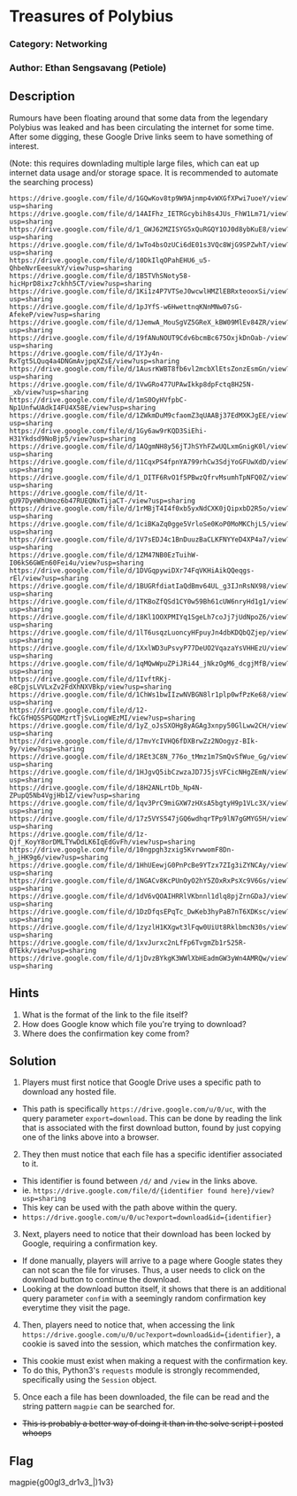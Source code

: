 # Treasures of Polybius
### Category: Networking
### Author: Ethan Sengsavang (Petiole)

## Description
Rumours have been floating around that some data from the legendary Polybius
was leaked and has been circulating the internet for some time. After some
digging, these Google Drive links seem to have something of interest.

(Note: this requires downlading multiple large files, which can eat up internet
data usage and/or storage space. It is recommended to automate the searching
process)

```
https://drive.google.com/file/d/1GQwKov8tp9W9Ajnmp4vWXGfXPwi7uoeY/view?usp=sharing
https://drive.google.com/file/d/14AIFhz_IETRGcybih8s4JUs_FhW1Lm71/view?usp=sharing
https://drive.google.com/file/d/1_GWJ62MZISYG5xQuRGQY1OJ0d8ybKuE8/view?usp=sharing
https://drive.google.com/file/d/1wTo4bsOzUCi6dE01s3VQc8WjG9SPZwhT/view?usp=sharing
https://drive.google.com/file/d/10DkIlqOPahEHU6_u5-QhbeNvrEeesukY/view?usp=sharing
https://drive.google.com/file/d/1B5TVhSNoty58-hicHprD8ixz7ckhh5CT/view?usp=sharing
https://drive.google.com/file/d/1Ki1z4P7VTSeJ0wcwlHMZlEBRxteooxSi/view?usp=sharing
https://drive.google.com/file/d/1pJYfS-w6HwettnqKNnMNw07sG-AfekeP/view?usp=sharing
https://drive.google.com/file/d/1JemwA_MouSgVZ5GReX_kBW09MlEv84ZR/view?usp=sharing
https://drive.google.com/file/d/19fANuNOUT9Cdv6bcmBc675OxjkDnOab-/view?usp=sharing
https://drive.google.com/file/d/1YJy4n-RxTgt5LQuq4a4DNGmAvjpqXZsE/view?usp=sharing
https://drive.google.com/file/d/1AusrKWBT8fb6vl2mcbXlEtsZonzEsmGn/view?usp=sharing
https://drive.google.com/file/d/1VwGRo477UPAwIkkp8dpFctq8H25N-_xb/view?usp=sharing
https://drive.google.com/file/d/1mS0OyHVfpbC-Np1UnfwUAdkI4FU4X58E/view?usp=sharing
https://drive.google.com/file/d/1ZWkmDuM9cfaomZ3qUAABj37EdMXKJgEE/view?usp=sharing
https://drive.google.com/file/d/1Gy6aw9rKQD3SiEhi-H31Ykdsd9NoBjp5/view?usp=sharing
https://drive.google.com/file/d/1AQgmNH8y56jTJhSYhFZwUQLxmGnigK0l/view?usp=sharing
https://drive.google.com/file/d/11CqxPS4fpnYA799rhCw3SdjYoGFUwXdD/view?usp=sharing
https://drive.google.com/file/d/1_DITF6RvO1f5PBwzQfrvMsumhTpNFQ0Z/view?usp=sharing
https://drive.google.com/file/d/1t-gU97DyeWhUmoz6b47RUEQNxTijaCT-/view?usp=sharing
https://drive.google.com/file/d/1rMBjT4I4f0xb5yxNdCXK0jQipxbD2R5o/view?usp=sharing
https://drive.google.com/file/d/1ciBKaZq0gge5VrloSe0KoP0MoMKChjL5/view?usp=sharing
https://drive.google.com/file/d/1V7sEDJ4c1BnDuuzBaCLKFNYYeD4XP4a7/view?usp=sharing
https://drive.google.com/file/d/1ZM47NB0EzTuihW-I06kS6GWEn60Fei4u/view?usp=sharing
https://drive.google.com/file/d/1DVGqpywiDXr74FqVKHiAikQQeqgs-rEl/view?usp=sharing
https://drive.google.com/file/d/1BUGRfdiatIaQdBmv64UL_g3IJnRsNX98/view?usp=sharing
https://drive.google.com/file/d/1TKBoZfQSd1CY0w59Bh61cUW6nryHd1g1/view?usp=sharing
https://drive.google.com/file/d/18Kl1OOXPMIYq1SgeLh7coJj7jUdNpoZ6/view?usp=sharing
https://drive.google.com/file/d/1lT6usqzLuoncyHFpuyJn4dbKDQbQZjep/view?usp=sharing
https://drive.google.com/file/d/1XxlWD3uPsvyP77DeUO2VqazaYsVHHEzU/view?usp=sharing
https://drive.google.com/file/d/1qMQwWpuZPiJRi44_jNkzOgM6_dcgjMfB/view?usp=sharing
https://drive.google.com/file/d/1IvftRKj-e8CpjsLVVLxZv2FdXhNXVBkp/view?usp=sharing
https://drive.google.com/file/d/1ChWs1bwIIzwNVBGN8lr1plp0wfPzKe68/view?usp=sharing
https://drive.google.com/file/d/12-fkCGfHQ5SPGQDMzrtTjSvLiogWEzMI/view?usp=sharing
https://drive.google.com/file/d/1yZ_oJsSXOHg8yAGAg3xnpy50GlLww2CH/view?usp=sharing
https://drive.google.com/file/d/17mvYcIVHQ6fDXBrwZz2NOogyz-BIk-9y/view?usp=sharing
https://drive.google.com/file/d/1REt3C8N_776o_tMmz1m7SmQvSfWue_Gg/view?usp=sharing
https://drive.google.com/file/d/1HJgvQ5ibCzwzaJD7J5jsVFCicNHgZEmN/view?usp=sharing
https://drive.google.com/file/d/18H2ANLrtDb_Np4N-ZPupQ5Nb4VgjHb1Z/view?usp=sharing
https://drive.google.com/file/d/1qv3PrC9miGXW7zHXsA5bgtyH9p1VLc3X/view?usp=sharing
https://drive.google.com/file/d/17z5VYS547jGQ6wdhqrTPp9lN7gGMYG5H/view?usp=sharing
https://drive.google.com/file/d/1z-Qjf_KoyY8orDMLTYwDdLK6IqEdGvFh/view?usp=sharing
https://drive.google.com/file/d/10ngpgh3zxig5KvrwwomF8Dn-h_jHK9g6/view?usp=sharing
https://drive.google.com/file/d/1HhUEewjG0PnPcBe9YTzx7ZIg3iZYNCAy/view?usp=sharing
https://drive.google.com/file/d/1NGACv8KcPUnOyO2hY5ZOxRxPsXc9V6Gs/view?usp=sharing
https://drive.google.com/file/d/1dV6vQOAIHRRlVKbnnl1dlq8pjZrnGDaJ/view?usp=sharing
https://drive.google.com/file/d/1DzDfqsEPqTc_DwKeb3hyPaB7nT6XDKsc/view?usp=sharing
https://drive.google.com/file/d/1zyzlH1KXgwt3lFqw0UiUt8RklbmcN30s/view?usp=sharing
https://drive.google.com/file/d/1xvJurxc2nLfFp6TvgmZb1r525R-0TEkk/view?usp=sharing
https://drive.google.com/file/d/1jDvzBYkgK3WWlXbHEadmGW3yWn4AMRQw/view?usp=sharing
```
## Hints
1. What is the format of the link to the file itself?
2. How does Google know which file you're trying to download?
3. Where does the confirmation key come from?

## Solution
1. Players must first notice that Google Drive uses a specific path to download
any hosted file.
 * This path is specifically `https://drive.google.com/u/0/uc`, with the query
parameter `export=download`. This can be done by reading the link that is
associated with the first download button, found by just copying one of the
links above into a browser.
2. They then must notice that each file has a specific identifier associated to
it.
 * This identifier is found between `/d/` and `/view` in the links above.
 * ie. `https://drive.google.com/file/d/{identifier found here}/view?usp=sharing`
 * This key can be used with the path above within the query.
 * `https://drive.google.com/u/0/uc?export=download&id={identifier}`
3. Next, players need to notice that their download has been locked by Google,
requiring a confirmation key.
 * If done manually, players will arrive to a page where Google states they can
not scan the file for viruses. Thus, a user needs to click on the download
button to continue the download. 
 * Looking at the download button itself, it shows that there is an additional
query parameter `confim` with a seemingly random confirmation key everytime they
visit the page.
4. Then, players need to notice that, when accessing the link
`https://drive.google.com/u/0/uc?export=download&id={identifier}`, a cookie
is saved into the session, which matches the confirmation key. 
 * This cookie must exist when making a request with the confirmation key.
 * To do this, Python3's `requests` module is strongly recommended, specifically
using the `Session` object.
5. Once each a file has been downloaded, the file can be read and the string
pattern `magpie` can be searched for.
 * ~~This is probably a better way of doing it than in the solve script i posted whoops~~

## Flag
magpie{g00gl3_dr1v3_|)1v3}
